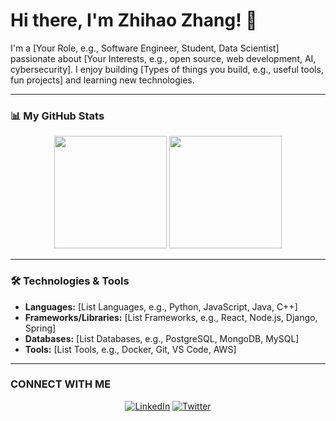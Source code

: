 # Hi there, I'm Zhihao Zhang! 👋

<!-- Optional: Add a cool banner image here -->
<!-- <p align="center">
  <img src="URL_TO_YOUR_BANNER_IMAGE" alt="Banner">
</p> -->

<!-- Introduction Section -->
I'm a [Your Role, e.g., Software Engineer, Student, Data Scientist] passionate about [Your Interests, e.g., open source, web development, AI, cybersecurity]. I enjoy building [Types of things you build, e.g., useful tools, fun projects] and learning new technologies.

---

### 📊 My GitHub Stats

<!-- Replace YOUR_GITHUB_USERNAME with your actual GitHub username -->
<p align="center">
  <img height="180em" src="https://github-readme-stats.vercel.app/api?username=YOUR_GITHUB_USERNAME&show_icons=true&theme=radical&include_all_commits=true&count_private=true"/>
  <img height="180em" src="https://github-readme-stats.vercel.app/api/top-langs/?username=YOUR_GITHUB_USERNAME&layout=compact&langs_count=8&theme=radical"/>
</p>

<!-- Optional: Add Contribution Streak Stats -->
<!-- <p align="center">
  <img height="180em" src="https://github-readme-streak-stats.herokuapp.com/?user=YOUR_GITHUB_USERNAME&theme=radical" />
</p> -->

---

### 🛠️ Technologies & Tools

<!-- Optional: Add icons for your skills -->
<!-- Example: <img src="https://img.shields.io/badge/-JavaScript-F7DF1E?style=flat-square&logo=javascript&logoColor=black" /> -->
*   **Languages:** [List Languages, e.g., Python, JavaScript, Java, C++]
*   **Frameworks/Libraries:** [List Frameworks, e.g., React, Node.js, Django, Spring]
*   **Databases:** [List Databases, e.g., PostgreSQL, MongoDB, MySQL]
*   **Tools:** [List Tools, e.g., Docker, Git, VS Code, AWS]

---

### CONNECT WITH ME

<!-- Optional: Add social media links with icons -->
<p align="center">
  <a href="https://linkedin.com/in/your-linkedin-profile" target="_blank"><img alt="LinkedIn" src="https://img.shields.io/badge/LinkedIn-%230077B5.svg?&style=for-the-badge&logo=linkedin&logoColor=white" /></a>
  <a href="https://twitter.com/your-twitter-handle" target="_blank"><img alt="Twitter" src="https://img.shields.io/badge/Twitter-%231DA1F2.svg?&style=for-the-badge&logo=Twitter&logoColor=white" /></a>
  <!-- Add other links like portfolio, blog, etc. -->
</p>

<!-- Footer -->
<!-- You can leave this blank or add a closing remark -->
